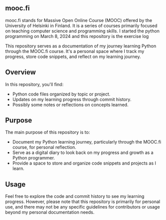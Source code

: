 ## mooc.fi
mooc.fi stands for Massive Open Online Course (MOOC) offered by the University of Helsinki in Finland. It is a series of courses primarily focused on teaching computer science and programming skills. I started the python programming on March 8, 2024 and this repository is the exercise log

This repository serves as a documentation of my journey learning Python through the MOOC.fi course. It's a personal space where I track my progress, store code snippets, and reflect on my learning journey.

## Overview

In this repository, you'll find:

- Python code files organized by topic or project.
- Updates on my learning progress through commit history.
- Possibly some notes or reflections on concepts learned.

## Purpose

The main purpose of this repository is to:

- Document my Python learning journey, particularly through the MOOC.fi course, for personal reflection.
- Serve as a digital diary to look back on my progress and growth as a Python programmer.
- Provide a space to store and organize code snippets and projects as I learn.

## Usage

Feel free to explore the code and commit history to see my learning progress. However, please note that this repository is primarily for personal use, and there may not be any specific guidelines for contributors or usage beyond my personal documentation needs.
